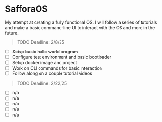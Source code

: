 # SafforaOS
My attempt at creating a fully functional OS. I will follow a series of tutorials and make a basic command-line UI to interact with the OS and more in the future.

> TODO
Deadline: 2/8/25
- [ ] Setup basic hello world program
- [ ] Configure test environment and basic bootloader
- [ ] Setup docker image and project
- [ ] Work on CLI commands for basic interaction
- [ ] Follow along on a couple tutorial videos

> TODO Deadline: 2/22/25
- [ ] n/a
- [ ] n/a
- [ ] n/a
- [ ] n/a
- [ ] n/a
